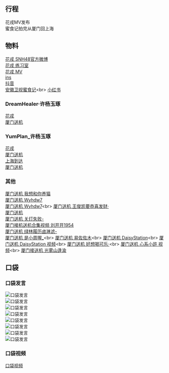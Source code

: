 ## 行程
花戎MV发布<br>
蜜食记拍完从厦门回上海

## 物料
[花戎 SNH48官方微博](https://weibo.com/2689280541/L1774q7N8)<br>
[花戎 练习室](https://www.bilibili.com/video/BV1ph411b7kn)<br>
[花戎 MV](https://www.bilibili.com/video/BV1xb4y187Ay)<br>
[ins](https://www.instagram.com/p/CWLgwzLprhL/)<br>
[抖音](https://www.douyin.com/video/7029510423527329060)<br>
[安徽卫视蜜食记](https://m.weibo.cn/status/4702821209869458?)<br>
[小红书](http://www.xiaohongshu.com/discovery/item/618e8b3a0000000001029a69)
### DreamHealer·许杨玉琢
[花戎](https://weibo.com/6375088879/L16VmqTyr)<br>
[厦门送机](https://weibo.com/6375088879/L18qKkkSW)<br>
### YumPlan_许杨玉琢
[花戎](https://weibo.com/7335378002/L16VBfFUA)<br>
[厦门送机](https://weibo.com/7335378002/L18a0gxuE)<br>
[上海到达](https://weibo.com/7335378002/L19KB7fUe)<br>
[厦门送机](https://weibo.com/7335378002/L18sFkTlz)<br>
### 其他
[厦门送机 我想和你养猫](https://weibo.com/6295030508/L184IeAeR)<br>
[厦门送机 Wyhdw7](https://weibo.com/3122638975/L18Y22ls7)<br>
[厦门送机 Wyhdw7](https://m.weibo.cn/status/4702705975036005?)<br>
[厦门送机 王俊凯要恭喜发财·](https://weibo.com/2395423192/L18yTyo0V)<br>
[厦门送机](https://weibo.com/2289223805/L19YH7RCf)<br>
[厦门送机 关灯失败-](https://weibo.com/6874698350/L1aqJwGrI)<br>
[厦门接机送机合集视频 刘开开1954](https://weibo.com/5909961805/L1awn6TOB)<br>
[厦门送机 绿林履历卤淋滤-](https://weibo.com/7431493935/L1c7CswYz)<br>
[厦门送机 是小周喔_](https://m.weibo.cn/status/4702711222637278?)<br>
[厦门送机 易佐佐木](https://m.weibo.cn/status/4702710245621990?)<br>
[厦门送机 DaisyStation](https://m.weibo.cn/status/4702697612116435?)<br>
[厦门送机 DaisyStation 视频](https://m.weibo.cn/status/4702703328167975?)<br>
[厦门送机 好想喝可乐·](https://m.weibo.cn/status/4702709300857232?)<br>
[厦门送机 心系小許 视频](https://m.weibo.cn/status/4702754042546663?)<br>
[厦门接送机 光雾山逢渝](https://weibo.com/7366195563/L1hFk7E2L)
## 口袋
### 口袋发言
![口袋发言](./pocket48/imgs/messages1.jpeg)<br>
![口袋发言](./pocket48/imgs/P1.jpeg)<br>
![口袋发言](./pocket48/imgs/P2.jpeg)<br>
![口袋发言](./pocket48/imgs/P3.jpeg)<br>
![口袋发言](./pocket48/imgs/P4.jpeg)<br>
![口袋发言](./pocket48/imgs/P5.jpeg)<br>
![口袋发言](./pocket48/imgs/P6.jpeg)<br>
![口袋发言](./pocket48/imgs/P7.jpeg)<br>
### 口袋视频
[口袋视频](./pocket48/videos/)<br>


